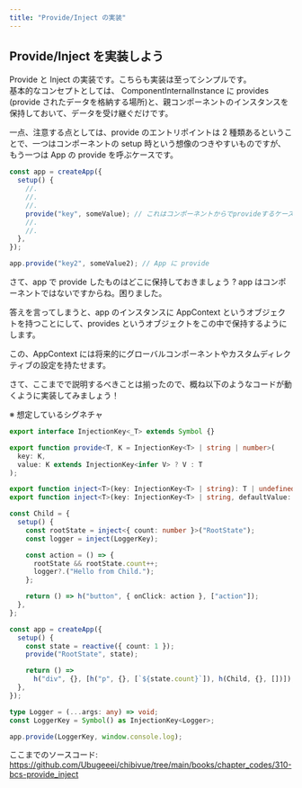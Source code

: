 ```yaml
---
title: "Provide/Inject の実装"
---
```


## Provide/Inject を実装しよう

Provide と Inject の実装です。こちらも実装は至ってシンプルです。  
基本的なコンセプトとしては、 ComponentInternalInstance に provides (provide されたデータを格納する場所)と、親コンポーネントのインスタンスを保持しておいて、データを受け継ぐだけです。

一点、注意する点としては、provide のエントリポイントは 2 種類あるということで、一つはコンポーネントの setup 時という想像のつきやすいものですが、  
もう一つは App の provide を呼ぶケースです。

```ts
const app = createApp({
  setup() {
    //.
    //.
    //.
    provide("key", someValue); // これはコンポーネントからでprovideするケース
    //.
    //.
  },
});

app.provide("key2", someValue2); // App に provide
```

さて、app で provide したものはどこに保持しておきましょう ? app はコンポーネントではないですからね。困りました。

答えを言ってしまうと、app のインスタンスに AppContext というオブジェクトを持つことにして、provides というオブジェクトをこの中で保持するようにします。

この、AppContext には将来的にグローバルコンポーネントやカスタムディレクティブの設定を持たせます。

さて、ここまでで説明するべきことは揃ったので、概ね以下のようなコードが動くように実装してみましょう！

※ 想定しているシグネチャ

```ts
export interface InjectionKey<_T> extends Symbol {}

export function provide<T, K = InjectionKey<T> | string | number>(
  key: K,
  value: K extends InjectionKey<infer V> ? V : T
);

export function inject<T>(key: InjectionKey<T> | string): T | undefined;
export function inject<T>(key: InjectionKey<T> | string, defaultValue: T): T;
```

```ts
const Child = {
  setup() {
    const rootState = inject<{ count: number }>("RootState");
    const logger = inject(LoggerKey);

    const action = () => {
      rootState && rootState.count++;
      logger?.("Hello from Child.");
    };

    return () => h("button", { onClick: action }, ["action"]);
  },
};

const app = createApp({
  setup() {
    const state = reactive({ count: 1 });
    provide("RootState", state);

    return () =>
      h("div", {}, [h("p", {}, [`${state.count}`]), h(Child, {}, [])]);
  },
});

type Logger = (...args: any) => void;
const LoggerKey = Symbol() as InjectionKey<Logger>;

app.provide(LoggerKey, window.console.log);
```

ここまでのソースコード:  
https://github.com/Ubugeeei/chibivue/tree/main/books/chapter_codes/310-bcs-provide_inject

